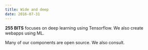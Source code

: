 ```yaml
---
title: Wide and deep
date: 2016-07-31
---
```


**255 BITS** focuses on deep learning using Tensorflow.  We also create webapps using ML.  

Many of our components are open source.  We also consult.



